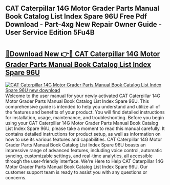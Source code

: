 ## CAT Caterpillar 14G Motor Grader Parts Manual Book Catalog List Index Spare 96U Free Pdf Download - Part-4xg New Repair Owner Guide - User Service Edition 5Fu4B

# <h2><a href="http://bc6724.oget.top/?id=CAT+Caterpillar+14G+Motor+Grader+Parts+Manual+Book+Catalog+List+Index+Spare+96U">🔗Download New 👉🔴 CAT Caterpillar 14G Motor Grader Parts Manual Book Catalog List Index Spare 96U</a></h2>

[![CAT Caterpillar 14G Motor Grader Parts Manual Book Catalog List Index Spare 96U new download](https://i.imgur.com/5g1atiW.png)](http://bc6724.oget.top/?id=CAT+Caterpillar+14G+Motor+Grader+Parts+Manual+Book+Catalog+List+Index+Spare+96U)
Welcome to the user manual for your newly activated CAT Caterpillar 14G Motor Grader Parts Manual Book Catalog List Index Spare 96U. This comprehensive guide is intended to help you understand and utilize all of the features and benefits of your product. You will find detailed instructions for installation, usage, maintenance, and troubleshooting. Before you begin using your CAT Caterpillar 14G Motor Grader Parts Manual Book Catalog List Index Spare 96U, please take a moment to read this manual carefully. It contains detailed instructions for product setup, as well as information on how to use its various features and capabilities. CAT Caterpillar 14G Motor Grader Parts Manual Book Catalog List Index Spare 96U boasts an impressive range of advanced features, including voice control, automatic syncing, customizable settings, and real-time analytics, all accessible through the user-friendly interface. We're Here to Help CAT Caterpillar 14G Motor Grader Parts Manual Book Catalog List Index Spare 96U. Our customer support team is ready to assist you with any questions or concerns.
